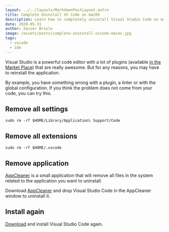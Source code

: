 ```yaml
---
layout: ../../layouts/MarkdownPostLayout.astro
title: Complete Uninstall VS Code on macOS
description: Learn how to completely uninstall Visual Studio Code on macOS by removing all associated settings, extensions, and files for a clean reinstallation experience.
date: 2020-05-31
author: Xavier Briole
image: /assets/posts/complete-uninstall-vscode-macos.jpg
tags:
  - vscode
  - ide
---
```


Visual Studio is a powerful code editor with a lot of plugins (available [in the Market Place](https://marketplace.visualstudio.com/VSCode)) that are really awesome. But for any reasons, you may have to reinstall the application.

By example, you have something wrong with a plugin, a linter or with the global configuration. If you think the problem does not come from your code, you can try this.

## Remove all settings

```shell
sudo rm -rf $HOME/Library/Application\ Support/Code
```

## Remove all extensions

```shell
sudo rm -rf $HOME/.vscode
```

## Remove application

[AppCleaner](https://freemacsoft.net/appcleaner/) is a small application that will remove all files in the system related to the application you want to uninstall.

Download [AppCleaner](https://freemacsoft.net/appcleaner/) and drop Visual Studio Code in the AppCleaner window to uninstall it.

## Install again

[Download](https://code.visualstudio.com) and install Visual Studio Code again.
